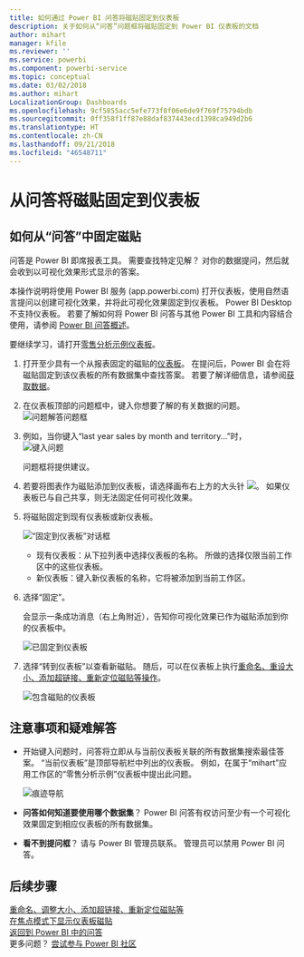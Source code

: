 ```yaml
---
title: 如何通过 Power BI 问答将磁贴固定到仪表板
description: 关于如何从“问答”问题框将磁贴固定到 Power BI 仪表板的文档
author: mihart
manager: kfile
ms.reviewer: ''
ms.service: powerbi
ms.component: powerbi-service
ms.topic: conceptual
ms.date: 03/02/2018
ms.author: mihart
LocalizationGroup: Dashboards
ms.openlocfilehash: 9cf5855acc5efe773f8f06e6de9f769f75794bdb
ms.sourcegitcommit: 0ff358f1ff87e88daf837443ecd1398ca949d2b6
ms.translationtype: HT
ms.contentlocale: zh-CN
ms.lasthandoff: 09/21/2018
ms.locfileid: "46548711"
---
```

# <a name="pin-a-tile-to-a-dashboard-from-qa"></a>从问答将磁贴固定到仪表板
## <a name="how-to-pin-a-tile-from-qa"></a>如何从“问答”中固定磁贴
问答是 Power BI 即席报表工具。 需要查找特定见解？ 对你的数据提问，然后就会收到以可视化效果形式显示的答案。

本操作说明将使用 Power BI 服务 (app.powerbi.com) 打开仪表板，使用自然语言提问以创建可视化效果，并将此可视化效果固定到仪表板。 Power BI Desktop 不支持仪表板。 若要了解如何将 Power BI 问答与其他 Power BI 工具和内容结合使用，请参阅 [Power BI 问答概述](consumer/end-user-q-and-a.md)。 

要继续学习，请打开[零售分析示例仪表板](sample-retail-analysis.md)。


1. 打开至少具有一个从报表固定的磁贴的[仪表板](consumer/end-user-dashboards.md)。 在提问后，Power BI 会在将磁贴固定到该仪表板的所有数据集中查找答案。  若要了解详细信息，请参阅[获取数据](service-get-data.md)。
2. 在仪表板顶部的问题框中，键入你想要了解的有关数据的问题。  
   ![问题解答问题框](media/service-dashboard-pin-tile-from-q-and-a/power-bi-question-box.png)
3. 例如，当你键入“last year sales by month and territory...”时，  
   ![键入问题](media/service-dashboard-pin-tile-from-q-and-a/power-bi-type-q-and-a.png)

   问题框将提供建议。
4. 若要将图表作为磁贴添加到仪表板，请选择画布右上方的大头针 ![](media/service-dashboard-pin-tile-from-q-and-a/pbi_pintile.png)。 如果仪表板已与自己共享，则无法固定任何可视化效果。

5. 将磁贴固定到现有仪表板或新仪表板。

   ![“固定到仪表板”对话框](media/service-dashboard-pin-tile-from-q-and-a/power-bi-pin-to-dashboard.png)

   * 现有仪表板：从下拉列表中选择仪表板的名称。 所做的选择仅限当前工作区中的这些仪表板。
   * 新仪表板：键入新仪表板的名称，它将被添加到当前工作区。

6. 选择“固定”。

   会显示一条成功消息（右上角附近），告知你可视化效果已作为磁贴添加到你的仪表板中。  

   ![已固定到仪表板](media/service-dashboard-pin-tile-from-q-and-a/power-bi-pin.png)
7. 选择“转到仪表板”以查看新磁贴。 随后，可以在仪表板上执行[重命名、重设大小、添加超链接、重新定位磁贴等操作](service-dashboard-edit-tile.md)。

   ![包含磁贴的仪表板](media/service-dashboard-pin-tile-from-q-and-a/power-bi-pinned.png)

## <a name="considerations-and-troubleshooting"></a>注意事项和疑难解答
* 开始键入问题时，问答将立即从与当前仪表板关联的所有数据集搜索最佳答案。  “当前仪表板”是顶部导航栏中列出的仪表板。 例如，在属于“mihart”应用工作区的“零售分析示例”仪表板中提出此问题。

  ![痕迹导航](media/service-dashboard-pin-tile-from-q-and-a/power-bi-navbar.png)
* **问答如何知道要使用哪个数据集**？  Power BI 问答有权访问至少有一个可视化效果固定到相应仪表板的所有数据集。

* **看不到提问框**？ 请与 Power BI 管理员联系。 管理员可以禁用 Power BI 问答。


## <a name="next-steps"></a>后续步骤
[重命名、调整大小、添加超链接、重新定位磁贴等](service-dashboard-edit-tile.md)    
[在焦点模式下显示仪表板磁贴](consumer/end-user-focus.md)     
[返回到 Power BI 中的问答](consumer/end-user-q-and-a.md)  
更多问题？ [尝试参与 Power BI 社区](http://community.powerbi.com/)
